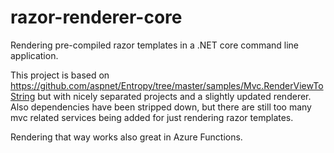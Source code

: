 # razor-renderer-core

Rendering pre-compiled razor templates in a .NET core command line application.

This project is based on https://github.com/aspnet/Entropy/tree/master/samples/Mvc.RenderViewToString but with nicely separated projects and a slightly updated renderer. Also dependencies have been stripped down, but there are still too many mvc related services being added for just rendering razor templates.

Rendering that way works also great in Azure Functions.

